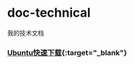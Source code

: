 # doc-technical
我的技术文档
### [Ubuntu快速下载](https://blog.csdn.net/zpalyq110/article/details/80717790){:target="_blank"}
